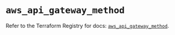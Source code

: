 # `aws_api_gateway_method`

Refer to the Terraform Registry for docs: [`aws_api_gateway_method`](https://registry.terraform.io/providers/hashicorp/aws/5.98.0/docs/resources/api_gateway_method).
